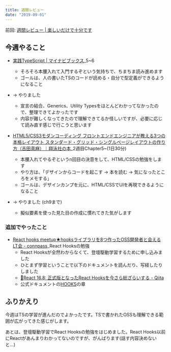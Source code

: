 ```yaml
---
title: 週間レビュー
date: "2019-09-01"
---
```


前回: [週間レビュー | 楽しいだけで十分です](https://yinm.info/20190825/)

## 今週やること

- [実践TypeScript | マイナビブックス](https://book.mynavi.jp/ec/products/detail/id=104703)_5~6
  - そろそろ本腰入れて入門するぞという気持ちで、ちまちま読み進めます
  - ゴールは、人の書いたTSのコードが読める・自分で型定義ができるようになること
- -> やりました
  - 宣言の結合、Generics、Utility Typesをほとんどわかってなかったので、整理できてよかったです
  - 内容が難しくなってきたので理解できてるか怪しいですが、必要に応じて読み直す感じで行こうと思います

- [HTML5/CSS3モダンコーディング フロントエンドエンジニアが教える3つの本格レイアウト スタンダード・グリッド・シングルページレイアウトの作り方（吉田真麻）｜翔泳社の本](https://www.shoeisha.co.jp/book/detail/9784798141572)_2週目Chapter5~(1日30分)
  - 本腰入れてやるぞというn回目の決意をして、HTML/CSSの勉強をします
  - やり方は、「デザインからコードを起こす → 本を読む → 気になったところをメモする」
  - ゴールは、デザインカンプを元に、HTML/CSSでUIを再現できるようになること
- -> やりました (ch9まで)
  - 擬似要素を使った見た目の作成に慣れてきた気がします

### 追加でやったこと
- [React hooks meetup★hooksライブラリを8つ作ったOSS開発者と会える LT会 - connpass](https://ebisu-js.connpass.com/event/143373/)_React Hooksの勉強
  - React Hooksが全然わからなくて、登壇駆動学習するために申し込みました
  - ひとまず学習ということで以下のドキュメントを読んだり、写経したりしました
  - [🎉React 16.8: 正式版となったReact Hooksを今さら総ざらいする - Qiita](https://qiita.com/uhyo/items/246fb1f30acfeb7699da)
  - 公式ドキュメントの[HOOKS](https://ja.reactjs.org/docs/hooks-intro.html)の章

## ふりかえり
今週はTSの学習が進んだのでよかったです。TSで書かれたOSSも理解できる範囲が広がってきた感じがします。

あとは、登壇駆動学習でReact Hooksの勉強をはじめました。React Hooks以前にReactがあんまりわかってないのですが、がんばります(話す内容決めないと...)
